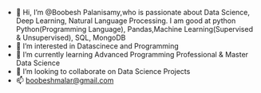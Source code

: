 - 👋 Hi, I’m @Boobesh Palanisamy,who is passionate about Data Science, Deep Learning, Natural Language Processing. I am good at python Python(Programming Language),   Pandas,Machine Learning(Supervised & Unsupervised), SQL, MongoDB
- 👀 I’m interested in Datascinece and Programming
- 🌱 I’m currently learning  Advanced Programming Professional & Master Data Science
- 💞️ I’m looking to collaborate on Data Science Projects
- 📫 boobeshmalar@gmail.com



<!---
BoobeshPalanisamy/BoobeshPalanisamy is a ✨ special ✨ repository because its `README.md` (this file) appears on your GitHub profile.
You can click the Preview link to take a look at your changes.
--->

